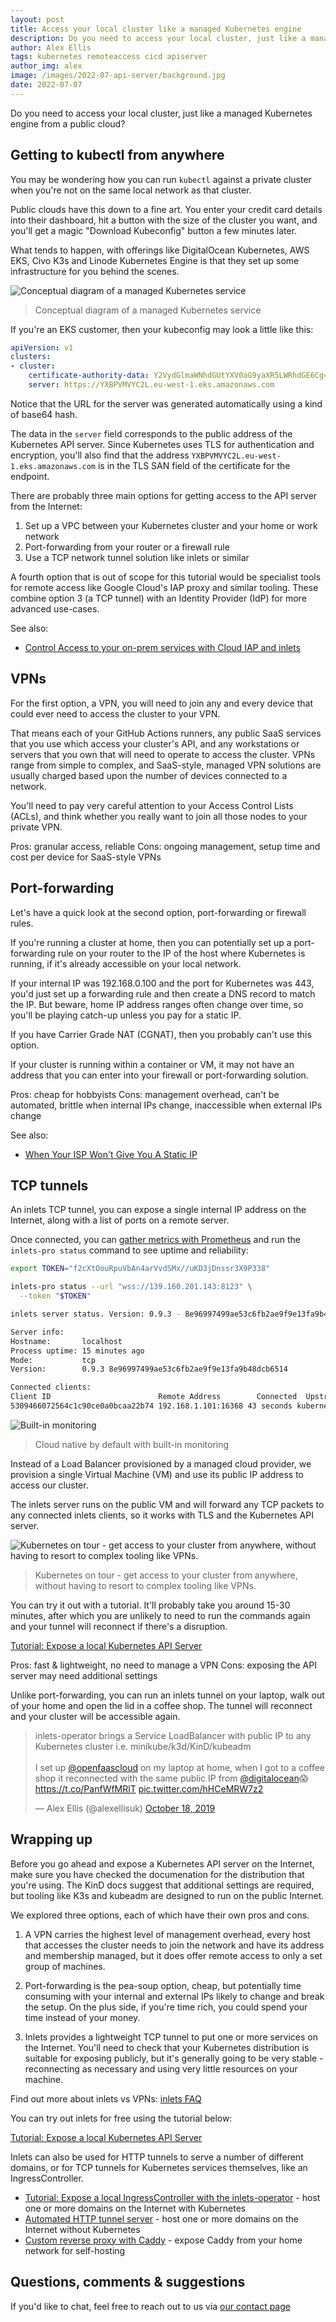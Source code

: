 ```yaml
---
layout: post
title: Access your local cluster like a managed Kubernetes engine
description: Do you need to access your local cluster, just like a managed Kubernetes engine from a public cloud?
author: Alex Ellis
tags: kubernetes remoteaccess cicd apiserver
author_img: alex
image: /images/2022-07-api-server/background.jpg
date: 2022-07-07
---
```


Do you need to access your local cluster, just like a managed Kubernetes engine from a public cloud?

## Getting to kubectl from anywhere

You may be wondering how you can run `kubectl` against a private cluster when you're not on the same local network as that cluster.

Public clouds have this down to a fine art. You enter your credit card details into their dashboard, hit a button with the size of the cluster you want, and you'll get a magic "Download Kubeconfig" button a few minutes later.

What tends to happen, with offerings like DigitalOcean Kubernetes, AWS EKS, Civo K3s and Linode Kubernetes Engine is that they set up some infrastructure for you behind the scenes.

![Conceptual diagram of a managed Kubernetes service](/images/2022-07-api-server/basic.png)
> Conceptual diagram of a managed Kubernetes service

If you're an EKS customer, then your kubeconfig may look a little like this:

```yaml
apiVersion: v1
clusters:
- cluster:
    certificate-authority-data: Y2VydGlmaWNhdGUtYXV0aG9yaXR5LWRhdGE6Cg==
    server: https://YXBPVMVYC2L.eu-west-1.eks.amazonaws.com
```

Notice that the URL for the server was generated automatically using a kind of base64 hash.

The data in the `server` field corresponds to the public address of the Kubernetes API server. Since Kubernetes uses TLS for authentication and encryption, you'll also find that the address `YXBPVMVYC2L.eu-west-1.eks.amazonaws.com` is in the TLS SAN field of the certificate for the endpoint.

There are probably three main options for getting access to the API server from the Internet:

1) Set up a VPC between your Kubernetes cluster and your home or work network
2) Port-forwarding from your router or a firewall rule
3) Use a TCP network tunnel solution like inlets or similar

A fourth option that is out of scope for this tutorial would be specialist tools for remote access like Google Cloud's IAP proxy and similar tooling. These combine option 3 (a TCP tunnel) with an Identity Provider (IdP) for more advanced use-cases.

See also:

- [Control Access to your on-prem services with Cloud IAP and inlets](https://johansiebens.dev/posts/2020/12/control-access-to-your-on-prem-services-with-cloud-iap-and-inlets-pro/)

## VPNs

For the first option, a VPN, you will need to join any and every device that could ever need to access the cluster to your VPN.

That means each of your GitHub Actions runners, any public SaaS services that you use which access your cluster's API, and any workstations or servers that you own that will need to operate to access the cluster. VPNs range from simple to complex, and SaaS-style, managed VPN solutions are usually charged based upon the number of devices connected to a network.

You'll need to pay very careful attention to your Access Control Lists (ACLs), and think whether you really want to join all those nodes to your private VPN.

Pros: granular access, reliable
Cons: ongoing management, setup time and cost per device for SaaS-style VPNs 

## Port-forwarding

Let's have a quick look at the second option, port-forwarding or firewall rules.

If you're running a cluster at home, then you can potentially set up a port-forwarding rule on your router to the IP of the host where Kubernetes is running, if it's already accessible on your local network.

If your internal IP was 192.168.0.100 and the port for Kubernetes was 443, you'd just set up a forwarding rule and then create a DNS record to match the IP. But beware, home IP address ranges often change over time, so you'll be playing catch-up unless you pay for a static IP.

If you have Carrier Grade NAT (CGNAT), then you probably can't use this option.

If your cluster is running within a container or VM, it may not have an address that you can enter into your firewall or port-forwarding solution.

Pros: cheap for hobbyists
Cons: management overhead, can't be automated, brittle when internal IPs change, inaccessible when external IPs change

See also:

- [When Your ISP Won't Give You A Static IP](https://inlets.dev/blog/2021/04/13/your-isp-wont-give-you-a-static-ip.html)

## TCP tunnels

An inlets TCP tunnel, you can expose a single internal IP address on the Internet, along with a list of ports on a remote server.

Once connected, you can [gather metrics with Prometheus](https://inlets.dev/blog/2021/08/18/measure-and-monitor.html) and run the `inlets-pro status` command to see uptime and reliability:

```bash
export TOKEN="f2cXtOouRpuVbAn4arVvdSMx//uKD3jDnssr3X9P338"

inlets-pro status --url "wss://139.160.201.143:8123" \
  --token "$TOKEN"

inlets server status. Version: 0.9.3 - 8e96997499ae53c6fb2ae9f9e13fa9b48dcb6514

Server info:
Hostname:       localhost
Process uptime: 15 minutes ago
Mode:           tcp
Version:        0.9.3 8e96997499ae53c6fb2ae9f9e13fa9b48dcb6514

Connected clients:
Client ID                        Remote Address        Connected  Upstreams
5309466072564c1c90ce0a0bcaa22b74 192.168.1.101:16368 43 seconds kubernetes.default.svc:443, kubernetes.default.svc:6443
```

![Built-in monitoring](https://inlets.dev/images/2021-08-measure-and-monitor/metrics-browser.jpg)
> Cloud native by default with built-in monitoring

Instead of a Load Balancer provisioned by a managed cloud provider, we provision a single Virtual Machine (VM) and use its public IP address to access our cluster.

The inlets server runs on the public VM and will forward any TCP packets to any connected inlets clients, so it works with TLS and the Kubernetes API server.

![Kubernetes on tour - get access to your cluster from anywhere, without having to resort to complex tooling like VPNs.](https://blog.alexellis.io/content/images/2021/08/inlets-direct.png)
> Kubernetes on tour - get access to your cluster from anywhere, without having to resort to complex tooling like VPNs.

You can try it out with a tutorial. It'll probably take you around 15-30 minutes, after which you are unlikely to need to run the commands again and your tunnel will reconnect if there's a disruption.

[Tutorial: Expose a local Kubernetes API Server](https://docs.inlets.dev/tutorial/kubernetes-api-server/)

Pros: fast & lightweight, no need to manage a VPN
Cons: exposing the API server may need additional settings

Unlike port-forwarding, you can run an inlets tunnel on your laptop, walk out of your home and open the lid in a coffee shop. The tunnel will reconnect and your cluster will be accessible again.

<blockquote class="twitter-tweet"><p lang="en" dir="ltr">inlets-operator brings a Service LoadBalancer with public IP to any Kubernetes cluster i.e. minikube/k3d/KinD/kubeadm<br><br>I set up <a href="https://twitter.com/OpenFaaSCloud?ref_src=twsrc%5Etfw">@openfaascloud</a> on my laptop at home, when I got to a coffee shop it reconnected with the same public IP from <a href="https://twitter.com/digitalocean?ref_src=twsrc%5Etfw">@digitalocean</a>😱<a href="https://t.co/PanfWfMRlT">https://t.co/PanfWfMRlT</a> <a href="https://t.co/hHCeMRW7z2">pic.twitter.com/hHCeMRW7z2</a></p>&mdash; Alex Ellis (@alexellisuk) <a href="https://twitter.com/alexellisuk/status/1185179594040717312?ref_src=twsrc%5Etfw">October 18, 2019</a></blockquote> <script async src="https://platform.twitter.com/widgets.js" charset="utf-8"></script>

## Wrapping up

Before you go ahead and expose a Kubernetes API server on the Internet, make sure you have checked the documenation for the distribution that you're using. The KinD docs suggest that additional settings are required, but tooling like K3s and kubeadm are designed to run on the public Internet.

We explored three options, each of which have their own pros and cons.

1. A VPN carries the highest level of management overhead, every host that accesses the cluster needs to join the network and have its address and membership managed, but it does offer remote access to only a set group of machines.

2. Port-forwarding is the pea-soup option, cheap, but potentially time consuming with your internal and external IPs likely to change and break the setup. On the plus side, if you're time rich, you could spend your time instead of your money.

3. Inlets provides a lightweight TCP tunnel to put one or more services on the Internet. You'll need to check that your Kubernetes distribution is suitable for exposing publicly, but it's generally going to be very stable - reconnecting as necessary and using very little resources on your machine.

Find out more about inlets vs VPNs: [inlets FAQ](https://docs.inlets.dev/reference/faq/)

You can try out inlets for free using the tutorial below:

[Tutorial: Expose a local Kubernetes API Server](https://docs.inlets.dev/tutorial/kubernetes-api-server/)

Inlets can also be used for HTTP tunnels to serve a number of different domains, or for TCP tunnels for Kubernetes services themselves, like an IngressController.

* [Tutorial: Expose a local IngressController with the inlets-operator](https://docs.inlets.dev/tutorial/kubernetes-ingress/) - host one or more domains on the Internet with Kubernetes
* [Automated HTTP tunnel server](https://docs.inlets.dev/tutorial/automated-http-server/) - host one or more domains on the Internet without Kubernetes
* [Custom reverse proxy with Caddy](https://docs.inlets.dev/tutorial/caddy-http-tunnel/) - expose Caddy from your home network for self-hosting

## Questions, comments & suggestions

If you'd like to chat, feel free to reach out to us via [our contact page](/contact)